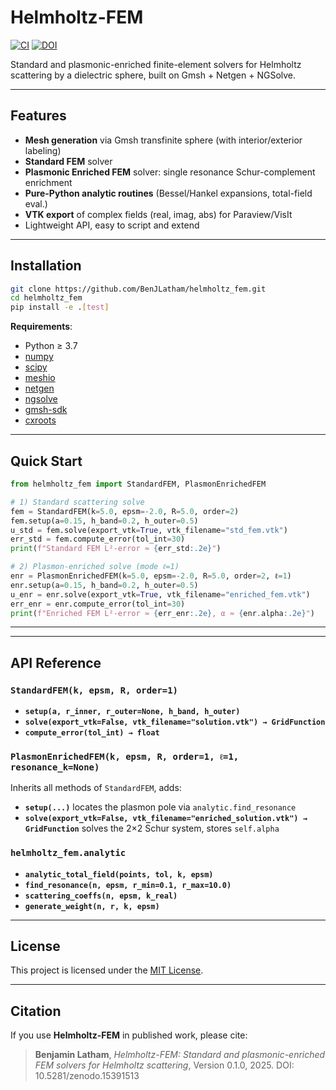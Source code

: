 # Helmholtz-FEM

[![CI](https://github.com/BenJLatham/helmholtz_fem/actions/workflows/ci.yml/badge.svg)](https://github.com/BenJLatham/helmholtz_fem/actions) [![DOI](https://zenodo.org/badge/DOI/10.5281/zenodo.15391513.svg)](https://doi.org/10.5281/zenodo.15391513)

Standard and plasmonic-enriched finite-element solvers for Helmholtz scattering by a dielectric sphere, built on Gmsh + Netgen + NGSolve.


---

## Features

- **Mesh generation** via Gmsh transfinite sphere (with interior/exterior labeling)  
- **Standard FEM** solver 
- **Plasmonic Enriched FEM** solver: single resonance Schur-complement enrichment  
- **Pure-Python analytic routines** (Bessel/Hankel expansions, total-field eval.)  
- **VTK export** of complex fields (real, imag, abs) for Paraview/VisIt  
- Lightweight API, easy to script and extend

---

## Installation

```bash
git clone https://github.com/BenJLatham/helmholtz_fem.git
cd helmholtz_fem
pip install -e .[test]
````

**Requirements**:

* Python ≥ 3.7
* [numpy](https://numpy.org)
* [scipy](https://scipy.org)
* [meshio](https://github.com/nschloe/meshio)
* [netgen](https://github.com/NGSolve/netgen)
* [ngsolve](https://ngsolve.org)
* [gmsh-sdk](https://github.com/NSGeeks/gmsh-sdk)
* [cxroots](https://github.com/nschloe/cxroots)

---

## Quick Start

```python
from helmholtz_fem import StandardFEM, PlasmonEnrichedFEM

# 1) Standard scattering solve
fem = StandardFEM(k=5.0, epsm=-2.0, R=5.0, order=2)
fem.setup(a=0.15, h_band=0.2, h_outer=0.5)
u_std = fem.solve(export_vtk=True, vtk_filename="std_fem.vtk")
err_std = fem.compute_error(tol_int=30)
print(f"Standard FEM L²-error ≈ {err_std:.2e}")

# 2) Plasmon-enriched solve (mode ℓ=1)
enr = PlasmonEnrichedFEM(k=5.0, epsm=-2.0, R=5.0, order=2, ℓ=1)
enr.setup(a=0.15, h_band=0.2, h_outer=0.5)
u_enr = enr.solve(export_vtk=True, vtk_filename="enriched_fem.vtk")
err_enr = enr.compute_error(tol_int=30)
print(f"Enriched FEM L²-error ≈ {err_enr:.2e}, α ≈ {enr.alpha:.2e}")
```

---

---

## API Reference

### `StandardFEM(k, epsm, R, order=1)`

* **`setup(a, r_inner, r_outer=None, h_band, h_outer)`**
* **`solve(export_vtk=False, vtk_filename="solution.vtk") → GridFunction`**
* **`compute_error(tol_int) → float`**

### `PlasmonEnrichedFEM(k, epsm, R, order=1, ℓ=1, resonance_k=None)`

Inherits all methods of `StandardFEM`, adds:

* **`setup(...)`** locates the plasmon pole via `analytic.find_resonance`
* **`solve(export_vtk=False, vtk_filename="enriched_solution.vtk") → GridFunction`**
  solves the 2×2 Schur system, stores `self.alpha`

### `helmholtz_fem.analytic`

* **`analytic_total_field(points, tol, k, epsm)`**
* **`find_resonance(n, epsm, r_min=0.1, r_max=10.0)`**
* **`scattering_coeffs(n, epsm, k_real)`**
* **`generate_weight(n, r, k, epsm)`**

---


## License

This project is licensed under the [MIT License](LICENSE).

---

## Citation

If you use **Helmholtz-FEM** in published work, please cite:

> **Benjamin Latham**, *Helmholtz-FEM: Standard and plasmonic-enriched FEM solvers for Helmholtz scattering*, Version 0.1.0, 2025.
> DOI: 10.5281/zenodo.15391513

```
```

